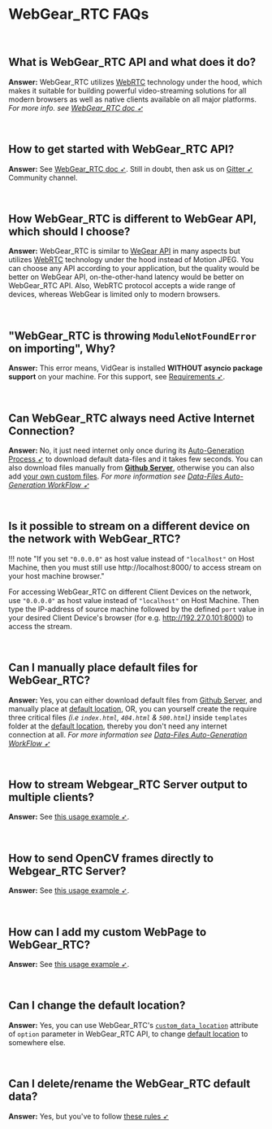 <!--
===============================================
vidgear library source-code is deployed under the Apache 2.0 License:

Copyright (c) 2019-2020 Abhishek Thakur(@abhiTronix) <abhi.una12@gmail.com>

Licensed under the Apache License, Version 2.0 (the "License");
you may not use this file except in compliance with the License.
You may obtain a copy of the License at

   http://www.apache.org/licenses/LICENSE-2.0

Unless required by applicable law or agreed to in writing, software
distributed under the License is distributed on an "AS IS" BASIS,
WITHOUT WARRANTIES OR CONDITIONS OF ANY KIND, either express or implied.
See the License for the specific language governing permissions and
limitations under the License.
===============================================
-->

# WebGear_RTC FAQs

&nbsp;

## What is WebGear_RTC API and what does it do?

**Answer:** WebGear_RTC utilizes [WebRTC](https://webrtc.org/) technology under the hood, which makes it suitable for building powerful video-streaming solutions for all modern browsers as well as native clients available on all major platforms. _For more info. see [WebGear_RTC doc ➶](../../gears/webgear_rtc/overview/)_

&nbsp;

## How to get started with WebGear_RTC API?

**Answer:** See [WebGear_RTC doc ➶](../../gears/webgear_rtc/overview/). Still in doubt, then ask us on [Gitter ➶](https://gitter.im/vidgear/community) Community channel.

&nbsp;

## How WebGear_RTC is different to WebGear API, which should I choose?

**Answer:** WebGear_RTC is similar to [WeGear API](../../webgear/overview/) in many aspects but utilizes [WebRTC](https://webrtc.org/) technology under the hood instead of Motion JPEG. You can choose any API according to your application, but the quality would be better on WebGear API, on-the-other-hand latency would be better on WebGear_RTC API. Also, WebRTC protocol accepts a wide range of devices, whereas WebGear is limited only to modern browsers. 

&nbsp;

## "WebGear_RTC is throwing `ModuleNotFoundError` on importing", Why?

**Answer:** This error means, VidGear is installed **WITHOUT asyncio package support** on your machine. For this support, see [Requirements ➶](../../gears/webgear_rtc/usage/#requirements).

&nbsp;

## Can WebGear_RTC always need Active Internet Connection?

**Answer:** No, it just need internet only once during its [Auto-Generation Process ➶](../../gears/webgear_rtc/overview/#auto-generation-process) to download default data-files and it takes few seconds. You can also download files manually from [**Github Server**](https://github.com/abhiTronix/vidgear-vitals), otherwise you can also add [your own custom files](../../gears/webgear_rtc/advanced/#rules-for-altering-webgear_rtc-files-and-folders). _For more information see [Data-Files Auto-Generation WorkFlow ➶](../../gears/webgear_rtc/overview/#data-files-auto-generation-workflow-for-webgear_rtc)_

&nbsp;

## Is it possible to stream on a different device on the network with WebGear_RTC?

!!! note "If you set `"0.0.0.0"` as host value instead of `"localhost"` on Host Machine, then you must still use http://localhost:8000/ to access stream on your host machine browser."

For accessing WebGear_RTC on different Client Devices on the network, use `"0.0.0.0"` as host value instead of `"localhost"` on Host Machine. Then type the IP-address of source machine followed by the defined `port` value in your desired Client Device's browser (for e.g. http://192.27.0.101:8000) to access the stream.

&nbsp;

## Can I manually place default files for WebGear_RTC?

**Answer:** Yes, you can either download default files from [Github Server](https://github.com/abhiTronix/webgear_data), and manually place at [default location](../../gears/webgear_rtc/overview/#default-location), OR, you can yourself create the require three critical files _(i.e `index.html`, `404.html` & `500.html`)_  inside `templates` folder at the [default location](../../gears/webgear_rtc/overview/#default-location), thereby you don't need any internet connection at all. _For more information see [Data-Files Auto-Generation WorkFlow ➶](../../gears/webgear_rtc/overview/#data-files-auto-generation-workflow)_

&nbsp;

## How to stream Webgear_RTC Server output to multiple clients?

**Answer:** See [this usage example ➶](../../gears/webgear_rtc/advanced/#using-webgear_rtc-as-real-time-broadcaster).

&nbsp;

## How to send OpenCV frames directly to Webgear_RTC Server?

**Answer:** See [this usage example ➶](../../gears/webgear_rtc/advanced/#using-webgear_rtc-with-a-custom-sourceopencv).

&nbsp;

## How can I add my custom WebPage to WebGear_RTC?

**Answer:** See [this usage example ➶](../../gears/webgear_rtc/advanced/#using-webgear_rtc-with-custom-webpage-routes).

&nbsp;

## Can I change the default location?

**Answer:** Yes, you can use WebGear_RTC's [`custom_data_location`](../../gears/webgear_rtc/params/#webgear_rtc-specific-attributes) attribute of `option` parameter in WebGear_RTC API, to change [default location](../../gears/webgear_rtc/overview/#default-location) to somewhere else.

&nbsp;

## Can I delete/rename the WebGear_RTC default data?

**Answer:** Yes, but you've to follow [these rules ➶](../../gears/webgear_rtc/advanced/#rules-for-altering-webgear_rtc-files-and-folders)

&nbsp;
